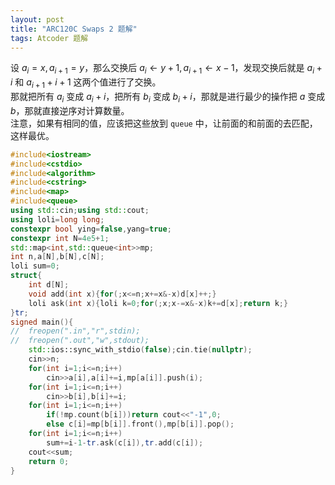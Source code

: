 ```yaml
---
layout: post
title: "ARC120C Swaps 2 题解"
tags: Atcoder 题解
---
```


设 $a_i=x,a_{i+1}=y$，那么交换后 $a_i\leftarrow y+1,a_{i+1}\leftarrow x-1$，发现交换后就是 $a_i+i$ 和 $a_{i+1}+i+1$ 这两个值进行了交换。  
那就把所有 $a_i$ 变成 $a_i+i$，把所有 $b_i$ 变成 $b_i+i$，那就是进行最少的操作把 $a$ 变成 $b$，那就直接逆序对计算数量。  
注意，如果有相同的值，应该把这些放到 `queue` 中，让前面的和前面的去匹配，这样最优。
```cpp
#include<iostream>
#include<cstdio>
#include<algorithm>
#include<cstring>
#include<map>
#include<queue>
using std::cin;using std::cout;
using loli=long long;
constexpr bool ying=false,yang=true;
constexpr int N=4e5+1;
std::map<int,std::queue<int>>mp;
int n,a[N],b[N],c[N];
loli sum=0;
struct{
	int d[N];
	void add(int x){for(;x<=n;x+=x&-x)d[x]++;}
	loli ask(int x){loli k=0;for(;x;x-=x&-x)k+=d[x];return k;}
}tr;
signed main(){
//	freopen(".in","r",stdin);
//	freopen(".out","w",stdout);
	std::ios::sync_with_stdio(false);cin.tie(nullptr);
	cin>>n;
	for(int i=1;i<=n;i++)
		cin>>a[i],a[i]+=i,mp[a[i]].push(i);
	for(int i=1;i<=n;i++)
		cin>>b[i],b[i]+=i;
	for(int i=1;i<=n;i++)
		if(!mp.count(b[i]))return cout<<"-1",0;
		else c[i]=mp[b[i]].front(),mp[b[i]].pop();
	for(int i=1;i<=n;i++)
		sum+=i-1-tr.ask(c[i]),tr.add(c[i]);
	cout<<sum;
	return 0;
}
```